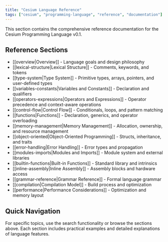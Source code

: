 ```yaml
---
title: "Cesium Language Reference"
tags: ["cesium", "programming-language", "reference", "documentation"]
---
```


This section contains the comprehensive reference documentation for the Cesium Programming Language v0.1.

## Reference Sections

- [[overview|Overview]] - Language goals and design philosophy
- [[lexical-structure|Lexical Structure]] - Comments, keywords, and tokens
- [[type-system|Type System]] - Primitive types, arrays, pointers, and user-defined types
- [[variables-constants|Variables and Constants]] - Declaration and qualifiers
- [[operators-expressions|Operators and Expressions]] - Operator precedence and context-aware operations
- [[control-flow|Control Flow]] - Conditionals, loops, and pattern matching
- [[functions|Functions]] - Declaration, generics, and operator overloading
- [[memory-management|Memory Management]] - Allocation, ownership, and resource management
- [[object-oriented|Object-Oriented Programming]] - Structs, inheritance, and traits
- [[error-handling|Error Handling]] - Error types and propagation
- [[modules-imports|Modules and Imports]] - Module system and external libraries
- [[builtin-functions|Built-in Functions]] - Standard library and intrinsics
- [[inline-assembly|Inline Assembly]] - Assembly blocks and hardware access
- [[grammar-reference|Grammar Reference]] - Formal language grammar
- [[compilation|Compilation Model]] - Build process and optimization
- [[performance|Performance Considerations]] - Optimization and memory layout

## Quick Navigation

For specific topics, use the search functionality or browse the sections above. Each section includes practical examples and detailed explanations of language features.
